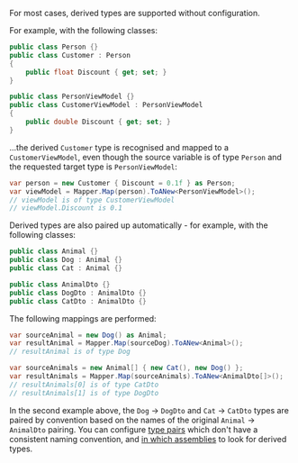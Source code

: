 For most cases, derived types are supported without configuration.

For example, with the following classes:

```C#
public class Person {}
public class Customer : Person
{
    public float Discount { get; set; }
}

public class PersonViewModel {}
public class CustomerViewModel : PersonViewModel
{
    public double Discount { get; set; }
}
```

...the derived `Customer` type is recognised and mapped to a `CustomerViewModel`, even though the source variable is of type `Person` and the requested target type is `PersonViewModel`:

```C#
var person = new Customer { Discount = 0.1f } as Person;
var viewModel = Mapper.Map(person).ToANew<PersonViewModel>();
// viewModel is of type CustomerViewModel
// viewModel.Discount is 0.1
```

Derived types are also paired up automatically - for example, with the following classes:

```C#
public class Animal {}
public class Dog : Animal {}
public class Cat : Animal {}

public class AnimalDto {}
public class DogDto : AnimalDto {}
public class CatDto : AnimalDto {}
```

The following mappings are performed:

```C#
var sourceAnimal = new Dog() as Animal;
var resultAnimal = Mapper.Map(sourceDog).ToANew<Animal>();
// resultAnimal is of type Dog

var sourceAnimals = new Animal[] { new Cat(), new Dog() };
var resultAnimals = Mapper.Map(sourceAnimals).ToANew<AnimalDto[]>();
// resultAnimals[0] is of type CatDto
// resultAnimals[1] is of type DogDto
```

In the second example above, the `Dog` -> `DogDto` and `Cat` -> `CatDto` types are paired by convention based on the names of the original `Animal` -> `AnimalDto` pairing. You can configure [type pairs](Pairing-Derived-Types) which don't have a consistent naming convention, and [in which assemblies](Assembly-Scanning) to look for derived types.